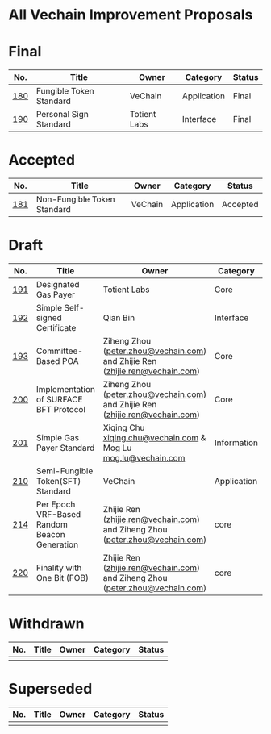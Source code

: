 All Vechain Improvement Proposals
====

# Final 
| No.                      | Title                          | Owner   | Category    | Status |
| ------------------------ | ------------------------------ | ------- | ----------- | ------ |
| [180](./vips/VIP-180.md) | Fungible Token Standard        | VeChain | Application | Final  |
| [190](./vips/VIP-190.md) | Personal Sign Standard         | Totient Labs | Interface | Final  |

# Accepted
| No.                      | Title                          | Owner   | Category    | Status |
| ------------------------ | ------------------------------ | ------- | ----------- | ------ |
| [181](./vips/VIP-181.md) | Non-Fungible Token Standard    | VeChain | Application | Accepted  |

# Draft
| No.                      | Title                          | Owner   | Category    | Status |
| ------------------------ | ------------------------------ | ------- | ----------- | ------ |
| [191](./vips/VIP-191.md) | Designated Gas Payer           | Totient Labs | Core | Draft  |
| [192](./vips/VIP-192.md) | Simple Self-signed Certificate | Qian Bin | Interface | Draft |
| [193](./vips/VIP-193.md) | Committee-Based POA | Ziheng Zhou (peter.zhou@vechain.com) and Zhijie Ren (zhijie.ren@vechain.com) | Core | Draft |
| [200](./vips/VIP-200.md) | Implementation of SURFACE BFT Protocol | Ziheng Zhou (peter.zhou@vechain.com) and Zhijie Ren (zhijie.ren@vechain.com) | Core | Draft |
| [201](./vips/VIP-201.md) | Simple Gas Payer Standard | Xiqing Chu <xiqing.chu@vechain.com> & Mog Lu <mog.lu@vechain.com> | Information | Draft |
| [210](./vips/VIP-210.md) | Semi-Fungible Token(SFT) Standard | VeChain | Application | Draft |
| [214](./vips/VIP-214.md) | Per Epoch VRF-Based Random Beacon Generation | Zhijie Ren (zhijie.ren@vechain.com) and Ziheng Zhou (peter.zhou@vechain.com) | core | Draft |
| [220](./vips/VIP-220.md) | Finality with One Bit (FOB) | Zhijie Ren (zhijie.ren@vechain.com) and Ziheng Zhou (peter.zhou@vechain.com) | core | Draft |

# Withdrawn 
| No.                      | Title                          | Owner   | Category    | Status |
| ------------------------ | ------------------------------ | ------- | ----------- | ------ |
|   |   |   |   |   |

# Superseded
| No.                      | Title                          | Owner   | Category    | Status |
| ------------------------ | ------------------------------ | ------- | ----------- | ------ |
|   |   |   |   |   |
